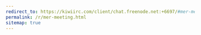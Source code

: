 ```yaml
---
redirect_to: https://kiwiirc.com/client/chat.freenode.net:+6697/#mer-meeting
permalink: /r/mer-meeting.html
sitemap: true
---
```

